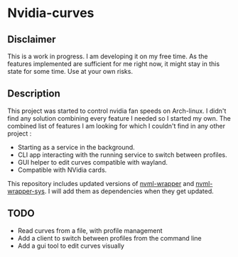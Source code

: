 # Nvidia-curves

## Disclaimer

This is a work in progress. I am developing it on my free time. As the features implemented are sufficient for me right now, it might stay in this state for some time.
Use at your own risks.

## Description

This project was started to control nvidia fan speeds on Arch-linux.
I didn't find any solution combining every feature I needed so I started my own.
The combined list of features I am looking for which I couldn't find in any other project :
- Starting as a service in the background.
- CLI app interacting with the running service to switch between profiles.
- GUI helper to edit curves compatible with wayland.
- Compatible with NVidia cards.

This repository includes updated versions of [nvml-wrapper](https://crates.io/crates/nvml-wrapper) and [nvml-wrapper-sys](https://crates.io/crates/nvml-wrapper-sys). I will add them as dependencies when they get updated.

## TODO

- Read curves from a file, with profile management
- Add a client to switch between profiles from the command line
- Add a gui tool to edit curves visually
